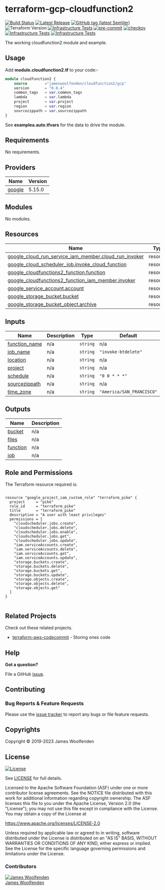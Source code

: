 # terraform-gcp-cloudfunction2

[![Build Status](https://github.com/JamesWoolfenden/terraform-gcp-cloudfunction2/workflows/Verify/badge.svg?branch=master)](https://github.com/JamesWoolfenden/terraform-gcp-cloudfunction2/actions)
[![Latest Release](https://img.shields.io/github/release/JamesWoolfenden/terraform-gcp-cloudfunction2.svg)](https://github.com/JamesWoolfenden/terraform-gcp-cloudfunction2/releases/latest)
[![GitHub tag (latest SemVer)](https://img.shields.io/github/tag/JamesWoolfenden/terraform-gcp-cloudfunction2.svg?label=latest)](https://github.com/JamesWoolfenden/terraform-gcp-cloudfunction2/releases/latest)
![Terraform Version](https://img.shields.io/badge/tf-%3E%3D0.14.0-blue.svg)
[![Infrastructure Tests](https://www.bridgecrew.cloud/badges/github/JamesWoolfenden/terraform-gcp-cloudfunction2/cis_aws)](https://www.bridgecrew.cloud/link/badge?vcs=github&fullRepo=JamesWoolfenden%2Fterraform-gcp-cloudfunction2&benchmark=CIS+AWS+V1.2)
[![pre-commit](https://img.shields.io/badge/pre--commit-enabled-brightgreen?logo=pre-commit&logoColor=white)](https://github.com/pre-commit/pre-commit)
[![checkov](https://img.shields.io/badge/checkov-verified-brightgreen)](https://www.checkov.io/)
[![Infrastructure Tests](https://www.bridgecrew.cloud/badges/github/jameswoolfenden/terraform-gcp-cloudfunction2/general)](https://www.bridgecrew.cloud/link/badge?vcs=github&fullRepo=JamesWoolfenden%2Fterraform-gcp-cloudfunction2&benchmark=INFRASTRUCTURE+SECURITY)
[![Infrastructure Tests](https://www.bridgecrew.cloud/badges/github/jameswoolfenden/terraform-gcp-cloudfunction2/cis_gcp)](https://www.bridgecrew.cloud/link/badge?vcs=github&fullRepo=JamesWoolfenden%2Fterraform-gcp-cloudfunction2&benchmark=CIS+GCP+V1.1)

The working cloudfunction2 module and example.

## Usage

Add **module.cloudfunction2.tf** to your code:-

```terraform
module cloudfunction2 {
    source        ="jameswoolfenden/cloudfunction2/gcp"
    version       = "0.0.4"
    common_tags   = var.common_tags
    lambda        = var.lambda
    project       = var.project
    region        = var.region
    sourcezippath = var.sourcezippath
}
```

See **examplea.auto.tfvars** for the data to drive the module.

<!-- BEGINNING OF PRE-COMMIT-TERRAFORM DOCS HOOK -->
## Requirements

No requirements.

## Providers

| Name | Version |
|------|---------|
| <a name="provider_google"></a> [google](#provider\_google) | 5.15.0 |

## Modules

No modules.

## Resources

| Name | Type |
|------|------|
| [google_cloud_run_service_iam_member.cloud_run_invoker](https://registry.terraform.io/providers/hashicorp/google/latest/docs/resources/cloud_run_service_iam_member) | resource |
| [google_cloud_scheduler_job.invoke_cloud_function](https://registry.terraform.io/providers/hashicorp/google/latest/docs/resources/cloud_scheduler_job) | resource |
| [google_cloudfunctions2_function.function](https://registry.terraform.io/providers/hashicorp/google/latest/docs/resources/cloudfunctions2_function) | resource |
| [google_cloudfunctions2_function_iam_member.invoker](https://registry.terraform.io/providers/hashicorp/google/latest/docs/resources/cloudfunctions2_function_iam_member) | resource |
| [google_service_account.account](https://registry.terraform.io/providers/hashicorp/google/latest/docs/resources/service_account) | resource |
| [google_storage_bucket.bucket](https://registry.terraform.io/providers/hashicorp/google/latest/docs/resources/storage_bucket) | resource |
| [google_storage_bucket_object.archive](https://registry.terraform.io/providers/hashicorp/google/latest/docs/resources/storage_bucket_object) | resource |

## Inputs

| Name | Description | Type | Default | Required |
|------|-------------|------|---------|:--------:|
| <a name="input_function_name"></a> [function\_name](#input\_function\_name) | n/a | `string` | n/a | yes |
| <a name="input_job_name"></a> [job\_name](#input\_job\_name) | n/a | `string` | `"invoke-btdelete"` | no |
| <a name="input_location"></a> [location](#input\_location) | n/a | `string` | n/a | yes |
| <a name="input_project"></a> [project](#input\_project) | n/a | `string` | n/a | yes |
| <a name="input_schedule"></a> [schedule](#input\_schedule) | n/a | `string` | `"0 0 * * *"` | no |
| <a name="input_sourcezippath"></a> [sourcezippath](#input\_sourcezippath) | n/a | `string` | n/a | yes |
| <a name="input_time_zone"></a> [time\_zone](#input\_time\_zone) | n/a | `string` | `"America/SAN_FRANCISCO"` | no |

## Outputs

| Name | Description |
|------|-------------|
| <a name="output_bucket"></a> [bucket](#output\_bucket) | n/a |
| <a name="output_files"></a> [files](#output\_files) | n/a |
| <a name="output_function"></a> [function](#output\_function) | n/a |
| <a name="output_job"></a> [job](#output\_job) | n/a |
<!-- END OF PRE-COMMIT-TERRAFORM DOCS HOOK -->

## Role and Permissions

<!-- BEGINNING OF PRE-COMMIT-PIKE DOCS HOOK -->
The Terraform resource required is:

```golang

resource "google_project_iam_custom_role" "terraform_pike" {
  project     = "pike"
  role_id     = "terraform_pike"
  title       = "terraform_pike"
  description = "A user with least privileges"
  permissions = [
    "cloudscheduler.jobs.create",
    "cloudscheduler.jobs.delete",
    "cloudscheduler.jobs.enable",
    "cloudscheduler.jobs.get",
    "cloudscheduler.jobs.update",
    "iam.serviceAccounts.create",
    "iam.serviceAccounts.delete",
    "iam.serviceAccounts.get",
    "iam.serviceAccounts.update",
    "storage.buckets.create",
    "storage.buckets.delete",
    "storage.buckets.get",
    "storage.buckets.update",
    "storage.objects.create",
    "storage.objects.delete",
    "storage.objects.get"
  ]
}


```
<!-- END OF PRE-COMMIT-PIKE DOCS HOOK -->

## Related Projects

Check out these related projects.

- [terraform-aws-codecommit](https://github.com/jameswoolfenden/terraform-aws-codebuild) - Storing ones code

## Help

**Got a question?**

File a GitHub [issue](https://github.com/jameswoolfenden/terraform-gcp-cloudfunction2/issues).

## Contributing

### Bug Reports & Feature Requests

Please use the [issue tracker](https://github.com/jameswoolfenden/terraform-gcp-cloudfunction2/issues) to report any bugs or file feature requests.

## Copyrights

Copyright © 2019-2023 James Woolfenden

## License

[![License](https://img.shields.io/badge/License-Apache%202.0-blue.svg)](https://opensource.org/licenses/Apache-2.0)

See [LICENSE](LICENSE) for full details.

Licensed to the Apache Software Foundation (ASF) under one
or more contributor license agreements. See the NOTICE file
distributed with this work for additional information
regarding copyright ownership. The ASF licenses this file
to you under the Apache License, Version 2.0 (the
"License"); you may not use this file except in compliance
with the License. You may obtain a copy of the License at

<https://www.apache.org/licenses/LICENSE-2.0>

Unless required by applicable law or agreed to in writing,
software distributed under the License is distributed on an
"AS IS" BASIS, WITHOUT WARRANTIES OR CONDITIONS OF ANY
KIND, either express or implied. See the License for the
specific language governing permissions and limitations
under the License.

### Contributors

[![James Woolfenden][jameswoolfenden_avatar]][jameswoolfenden_homepage]<br/>[James Woolfenden][jameswoolfenden_homepage]

[jameswoolfenden_homepage]: https://github.com/jameswoolfenden
[jameswoolfenden_avatar]: https://github.com/jameswoolfenden.png?size=150
